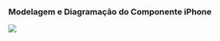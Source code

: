 ### Modelagem e Diagramação do Componente iPhone





![](https://mermaid.ink/img/pako:eNptUk1v2zAM_SsGTx3mBokdx64PA4r2ssOKYh12KHxhLcYhIIuGLBVtsvz3KXaaevB00Bcf3-OTeIBaFEEJtca-v2dsLLaVicLgx50Yiq6v_3yLflJnRXkn9ofvuUY9h9x2aEnv5Bdp2orhWuaYB3ylBpXY78aRNeRGyDgPFcwhhzEaRV_pjV_YPmLDBq-enGXTRN7qLxcAKq5ZDNoHecXbF7yahJxHzXv8SD9HjlPpmclPaSc12gldh77_56IPrkftMfejvnY4_U9t_l6fcpqbwH6mML4lK1MrZBRNxTlkM9o7sZZYfsv-Yg9iCMktsgpfPPBX4HbUUgVl2CraoteugsqcoBi8P72bGkpnPcVgxTc7KLeo-3DynQrS5xa53JLi04Odm-i0xNChgfIAb1CuVsUiz9KsSJebJM3XRQzvUCZJuijyNEnX61WeLfNkc4xhLxJYl4tNdpOsk5si36RJnq2yge55CJ6qOv4FXT7bBQ?type=png)

